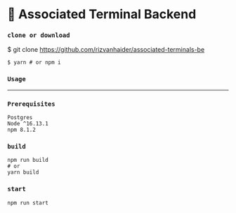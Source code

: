 # 🚀 Associated Terminal Backend

### `clone or download`

$ git clone https://github.com/rizvanhaider/associated-terminals-be

```
$ yarn # or npm i
```

### `Usage`
_______________________________________________________________________________________________________________________________________________________________________

### `Prerequisites`
```
Postgres
Node ^16.13.1
npm 8.1.2
```


### `build`

```
npm run build
# or
yarn build
```

### `start`
```
npm run start
```


